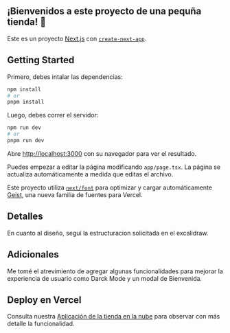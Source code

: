 ## ¡Bienvenidos a este proyecto de una pequña tienda! 🚀

Este es un proyecto [Next.js](https://nextjs.org) con [`create-next-app`](https://nextjs.org/docs/app/api-reference/cli/create-next-app).

## Getting Started

Primero, debes intalar las dependencias:

```bash
npm install
# or
pnpm install

```

Luego, debes correr el servidor:

```bash
npm run dev
# or
pnpm run dev

```

Abre [http://localhost:3000](http://localhost:3000) con su navegador para ver el resultado.

Puedes empezar a editar la página modificando `app/page.tsx`. La página se actualiza automáticamente a medida que editas el archivo.

Este proyecto utiliza [`next/font`](https://nextjs.org/docs/app/building-your-application/optimizing/fonts) para optimizar y cargar automáticamente [Geist](https://vercel.com/font), una nueva familia de fuentes para Vercel.

## Detalles

En cuanto al diseño, seguí la estructuracion solicitada en el excalidraw.

## Adicionales

Me tomé el atrevimiento de agregar algunas funcionalidades para mejorar la experiencia de usuario como Darck Mode y un modal de Bienvenida.

## Deploy en Vercel

Consulta nuestra [Aplicación de la tienda en la nube]([https://nextjs.org/docs/app/building-your-application/deploying](https://next-demo-five-plum.vercel.app/)) para observar con más detalle la funcionalidad.
